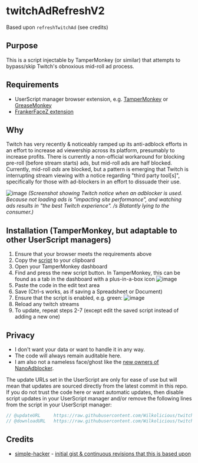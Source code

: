 # twitchAdRefreshV2
Based upon `refreshTwitchAd` (see credits)

## Purpose
This is a script injectable by TamperMonkey (or similar) that attempts to bypass/skip Twitch's obnoxious mid-roll ad process.

## Requirements
- UserScript manager browser extension, e.g. [TamperMonkey](https://www.tampermonkey.net/) or [GreaseMonkey](https://www.greasespot.net/)
- [FrankerFaceZ extension](https://www.frankerfacez.com/)

## Why
Twitch has very recently & noticeably ramped up its anti-adblock efforts in an effort to increase ad viewership across its platform, presumably to increase profits.
There is currently a non-official workaround for blocking pre-roll (before stream starts) ads, but mid-roll ads are half blocked.  Currently, mid-roll _ads_ are blocked, but a pattern is emerging that Twitch is interrupting stream viewing with a notice regarding "third party tool[s]", specifically for those with ad-blockers in an effort to dissuade their use.

![image](https://user-images.githubusercontent.com/16191979/97927844-b45ba100-1d5d-11eb-9149-b3bfcc4ee7cf.png)
_(Screenshot showing Twitch notice when an adblocker is used.  Because not loading ads is "impacting site performance", and watching ads results in "the best Twitch experience". /s  Blatantly lying to the consumer.)_

## Installation (TamperMonkey, but adaptable to other UserScript managers)
1. Ensure that your browser meets the requirements above
2. Copy the [script](https://raw.githubusercontent.com/Wilkolicious/twitchAdRefreshV2/main/twitchAdRefreshV2.js) to your clipboard
3. Open your TamperMonkey dashboard
4. Find and press the new script button.  In TamperMonkey, this can be found as a tab in the dashboard with a plus-in-a-box icon
![image](https://user-images.githubusercontent.com/16191979/97928662-6d6eab00-1d5f-11eb-9dc6-30a6d266e2dd.png)
5. Paste the code in the edit text area
6. Save (Ctrl-s works, as if saving a Spreadsheet or Document)
7. Ensure that the script is enabled, e.g. green: 
![image](https://user-images.githubusercontent.com/16191979/97933577-1242b580-1d6b-11eb-8af5-018c06ed81ae.png)
8. Reload any twitch streams
9. To update, repeat steps 2-7 (except edit the saved script instead of adding a new one)

## Privacy
- I don't want your data or want to handle it in any way. 
- The code will always remain auditable here.  
- I am also not a nameless face/ghost like the [new owners of NanoAdblocker](https://github.com/NanoAdblocker/NanoCore/issues/362).

The update URLs set in the UserScript are only for ease of use but will mean that updates are sourced directly from the latest commit in this repo.  If you do not trust the code here or want automatic updates, then disable script updates in your UserScript manager and/or remove the following lines from the script in your UserScript manager:
```js
// @updateURL     https://raw.githubusercontent.com/Wilkolicious/twitchAdRefreshV2/main/twitchAdRefreshV2.js
// @downloadURL   https://raw.githubusercontent.com/Wilkolicious/twitchAdRefreshV2/main/twitchAdRefreshV2.js
```

## Credits
- [simple-hacker](https://github.com/simple-hacker) - [initial gist & continuous revisions that this is based upon](https://gist.github.com/simple-hacker/ddd81964b3e8bca47e0aead5ad19a707/)
